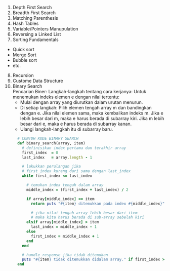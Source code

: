 1. Depth First Search
2. Breadth First Search
3. Matching Parenthesis
4. Hash Tables
5. Variable/Pointers Manupulation
6. Reversing a Linked List
7. Sorting Fundamentals
  - Quick sort
  - Merge Sort
  - Bubble sort
  - etc.
8. Recursion
9. Custome Data Structure
10. Binary Search  
    Pencarian Biner: Langkah-langkah tentang cara kerjanya:
    Untuk menemukan indeks elemen e dengan nilai tertentu:
    * Mulai dengan array yang diurutkan dalam urutan menurun.
    * Di setiap langkah: Pilih elemen tengah array m dan bandingkan dengan e. Jika nilai elemen sama, maka kembalikan indeks m. Jika e lebih besar dari m, maka e harus berada di subarray kiri. Jika m lebih besar dari e, maka e harus berada di subarray kanan.
    * Ulangi langkah-langkah itu di subarray baru.
    ```ruby
      # CONTOH KODE BINARY SEARCH
      def binary_search(array, item)
        # definisikan index pertama dan terakhir array
        first_index  = 0
        last_index   = array.length - 1

        # lakukkan perulangan jika 
        # first_index kurang dari sama dengan last_index
        while first_index <= last_index

          # temukan index tengah dalam array
          middle_index = (first_index + last_index) / 2

          if array[middle_index] == item
            return puts "#{item} ditemukkan pada index #{middle_index}"

            # jika nilai tengah array lebih besar dari item
            # maka kita harus berada di sub-array sebelah kiri
          elsif array[middle_index] > item
            last_index = middle_index - 1
          else
            first_index = middle_index + 1
          end
        end

        # handle response jika tidak ditemukan
        puts "#{item} tidak ditemukkan didalam array." if first_index > last_index
      end
    ```

